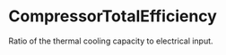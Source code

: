 CompressorTotalEfficiency
=========================

Ratio of the thermal cooling capacity to electrical input.
